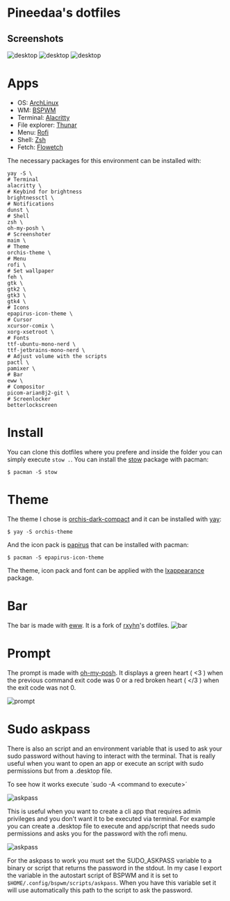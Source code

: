 # Pineedaa's dotfiles
## Screenshots
![desktop](assets/empty-desktop.png)
![desktop](assets/three-apps.png)
![desktop](assets/pseudotiled.png)


# Apps

- OS: [ArchLinux](https://archlinux.org/)
- WM: [BSPWM](https://github.com/baskerville/bspwm)
- Terminal: [Alacritty](https://alacritty.org/)
- File explorer: [Thunar](https://wiki.archlinux.org/title/Thunar)
- Menu: [Rofi](https://github.com/davatorium/rofi)
- Shell: [Zsh](https://www.zsh.org/)
- Fetch: [Flowetch](https://github.com/migueravila/Flowetch)

The necessary packages for this environment can be installed with:
```
yay -S \
# Terminal
alacritty \
# Keybind for brightness
brightnessctl \
# Notifications
dunst \
# Shell
zsh \
oh-my-posh \
# Screenshoter
maim \
# Theme
orchis-theme \
# Menu
rofi \
# Set wallpaper
feh \
gtk \
gtk2 \
gtk3 \
gtk4 \
# Icons
epapirus-icon-theme \
# Cursor
xcursor-comix \
xorg-xsetroot \
# Fonts
ttf-ubuntu-mono-nerd \
ttf-jetbrains-mono-nerd \
# Adjust volume with the scripts
pactl \
pamixer \
# Bar
eww \
# Compositor
picom-arian8j2-git \
# Screenlocker
betterlockscreen
```

# Install

You can clone this dotfiles where you prefere and inside the folder you can simply execute `stow .`.
You can install the [stow](https://www.gnu.org/software/stow/manual/stow.html) package with pacman:

`$ pacman -S stow`

# Theme

The theme I chose is [orchis-dark-compact](https://aur.archlinux.org/packages/orchis-theme) and it can be installed with [yay](https://aur.archlinux.org/packages/yay):

`$ yay -S orchis-theme`

And the icon pack is [papirus]() that can be installed with pacman:

`$ pacman -S epapirus-icon-theme`

The theme, icon pack and font can be applied with the [lxappearance](https://archlinux.org/packages/extra/x86_64/lxappearance/) package.

# Bar

The bar is made with [eww](https://github.com/elkowar/eww). It is a fork of [rxyhn](https://github.com/rxyhn/tokyo)'s dotfiles.
![bar](assets/bar.png)

# Prompt

The prompt is made with [oh-my-posh](https://ohmyposh.dev/). It displays a green heart ( <3 ) when the previous command exit code was 0 or a red broken heart ( </3 ) when the exit code was not 0.

![prompt](assets/prompt.png)

# Sudo askpass

There is also an script and an environment variable that is used to ask your sudo password without having to interact with the terminal. That is really useful when you want to open an app or execute an script with sudo permissions but from a .desktop file.

To see how it works execute ´sudo -A \<command to execute\>´

![askpass](assets/sudo-ls.png)

This is useful when you want to create a cli app that requires admin privileges and you don't want it to be executed via terminal.
For example you can create a .desktop file to execute and app/script that needs sudo permissions and asks you for the password with the rofi menu.


![askpass](assets/sudo-ollama.png)

For the askpass to work you must set the SUDO_ASKPASS variable to a binary or script that returns the password in the stdout.
In my case I export the variable in the autostart script of BSPWM and it is set to `$HOME/.config/bspwm/scripts/askpass`. When you have this variable set it will use automatically this path to the script to ask the password.
